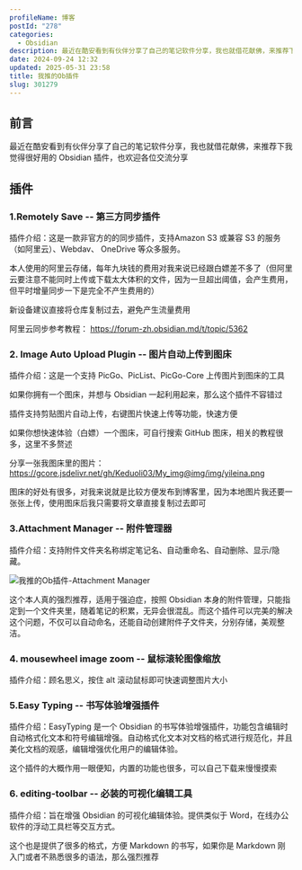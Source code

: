 ```yaml
---
profileName: 博客
postId: "278"
categories:
  - Obsidian
description: 最近在酷安看到有伙伴分享了自己的笔记软件分享，我也就借花献佛，来推荐下我觉得很好用的 Obsidian 插件，也欢迎各位交流分享
date: 2024-09-24 12:32
updated: 2025-05-31 23:58
title: 我推的Ob插件
slug: 301279
---
```


## 前言

最近在酷安看到有伙伴分享了自己的笔记软件分享，我也就借花献佛，来推荐下我觉得很好用的 Obsidian 插件，也欢迎各位交流分享

<!--more-->

## 插件
### 1.Remotely Save -- 第三方同步插件

插件介绍：这是一款非官方的的同步插件，支持Amazon S3 或兼容 S3 的服务（如阿里云）、Webdav、 OneDrive 等众多服务。

本人使用的阿里云存储，每年九块钱的费用对我来说已经跟白嫖差不多了（但阿里云要注意不能同时上传或下载太大体积的文件，因为一旦超出阈值，会产生费用，但平时增量同步一下是完全不产生费用的）

新设备建议直接将仓库复制过去，避免产生流量费用

阿里云同步参考教程： https://forum-zh.obsidian.md/t/topic/5362

### 2. Image Auto Upload Plugin -- 图片自动上传到图床

插件介绍：这是一个支持 PicGo、PicList、PicGo-Core 上传图片到图床的工具

如果你拥有一个图床，并想与 Obsidian 一起利用起来，那么这个插件不容错过

插件支持剪贴图片自动上传，右键图片快速上传等功能，快速方便

如果你想快速体验（白嫖）一个图床，可自行搜索 GitHub 图床，相关的教程很多，这里不多赘述

分享一张我图床里的图片： https://gcore.jsdelivr.net/gh/Keduoli03/My_img@img/img/yileina.png

图床的好处有很多，对我来说就是比较方便发布到博客里，因为本地图片我还要一张张上传，使用图床后我只需要将文章直接复制过去即可

### 3.Attachment Manager -- 附件管理器

插件介绍：支持附件文件夹名称绑定笔记名、自动重命名、自动删除、显示/隐藏。

![我推的Ob插件-Attachment Manager](https://gcore.jsdelivr.net/gh/Keduoli03/My_img@img/img/%E6%88%91%E6%8E%A8%E7%9A%84Ob%E6%8F%92%E4%BB%B6-Attachment%20Manager.png)

这个本人真的强烈推荐，适用于强迫症，按照 Obsidian 本身的附件管理，只能指定到一个文件夹里，随着笔记的积累，无异会很混乱。而这个插件可以完美的解决这个问题，不仅可以自动命名，还能自动创建附件子文件夹，分别存储，美观整洁。

### 4. mousewheel image zoom -- 鼠标滚轮图像缩放

插件介绍：顾名思义，按住 alt 滚动鼠标即可快速调整图片大小

### 5.Easy Typing --  书写体验增强插件

插件介绍：EasyTyping 是一个 Obsidian 的书写体验增强插件，功能包含编辑时自动格式化文本和符号编辑增强。自动格式化文本对文档的格式进行规范化，并且美化文档的观感，编辑增强优化用户的编辑体验。

这个插件的大概作用一眼便知，内置的功能也很多，可以自己下载来慢慢摸索

### 6. editing-toolbar -- 必装的可视化编辑工具

插件介绍：旨在增强 Obsidian 的可视化编辑体验。提供类似于 Word，在线办公软件的浮动工具栏等交互方式。

这个也是提供了很多的格式，方便 Markdown 的书写，如果你是 Markdown 刚入门或者不熟悉很多的语法，那么强烈推荐
